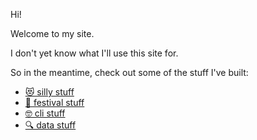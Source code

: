 Hi!

Welcome to my site.

I don't yet know what I'll use this site for.

So in the meantime, check out some of the stuff I've built:

- [😻 silly stuff](https://github.com/djmikeale/meow)
- [🎉 festival stuff](https://github.com/djmikeale/stagediver)
- [🤓 cli stuff](https://github.com/djmikeale/ChkUrslfB4UGrepUrself)
- [🔍 data stuff](https://github.com/djmikeale/dbt_helper_tools)
